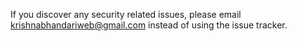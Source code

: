 If you discover any security related issues, please email krishnabhandariweb@gmail.com instead of using the issue tracker.

